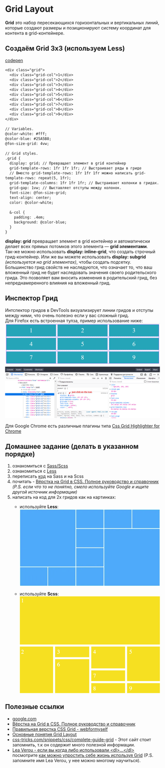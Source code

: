# Grid Layout
**Grid** это набор пересекающихся горизонтальных и вертикальных линий, которые создают размеры и позиционируют систему координат для контента в grid-контейнере.  

## Создаём Grid 3x3 (используем Less)
[codepen](https://codepen.io/MariskaS/pen/GRKvbwY)
```
<div class="grid">
  <div class="grid-col">1</div>
  <div class="grid-col">2</div>
  <div class="grid-col">3</div>
  <div class="grid-col">4</div>
  <div class="grid-col">5</div>
  <div class="grid-col">6</div>
  <div class="grid-col">7</div>
  <div class="grid-col">8</div>
  <div class="grid-col">9</div>
</div>

// Variables.
@color-white: #fff;
@color-blue: #25A5B8;
@fon-size-grid: 4vw;

// Grid styles.
.grid {
  display: grid; // Превращает элемент в grid контейнер
  grid-template-rows: 1fr 1fr 1fr; // Выстраивает ряды в гриде
  // Вместо grid-template-rows: 1fr 1fr 1fr можно написать grid-template-rows: repeat(5, 1fr);
  grid-template-columns: 1fr 1fr 1fr; // Выстраивает колонки в гридах.
  grid-gap: 1vw; // Выставляет отступы между колонок.
  font-size: @fon-size-grid;
  text-align: center;
  color: @color-white;
  
  &-col {
    padding: .4em;
    background: @color-blue;
  }
}
``` 
**display: grid** превращает элемент в grid контейнер и автоматически делает всех прямых потомков этого элемента — **grid элементами**.  
Так-же можно использовать **display: inline-grid**, что создать строчный грид-контейнер. Или же вы можете использовать **display: subgrid** *(используется на grid элементах)*, чтобы создать подсетку.  
Большинство грид свойств не наследуются, что означает то, что ваш вложенный грид не будет наследовать значения своего родительского грида. Это позволяет вам вносить изменения в родительский грид, без непреднамеренного влияния на вложенный грид.

## Инспектор Грид 
Интспектор гридов в DevTools визуализирует линии гридов и отступы между ними, что очень полезно если у вас сложный грид.  
Для Firefox есть встроенная тулза, пример использование ниже:  
![example-devToolsFF.png](example-devToolsFF.png) 

Для Google Chrome есть различные плагины типа [Css Grid Highlighter for Chrome](https://github.com/ademilter/chrome-css-grid-highlighter)

## Домашнее задание (делать в указанном порядке)
1. ознакомиться с [Sass/Scss](https://sass-lang.com/documentation/variables)
1. ознакомиться с [Less](http://lesscss.org/#variables)
1. переписать [код](https://codepen.io/MariskaS/pen/GRKvbwY) на Sass и на Scss
1. почитать - [Вёрстка на Grid в CSS. Полное руководство и справочник](https://medium.com/@stasonmars/%D0%B2%D0%B5%CC%88%D1%80%D1%81%D1%82%D0%BA%D0%B0-%D0%BD%D0%B0-grid-%D0%B2-css-%D0%BF%D0%BE%D0%BB%D0%BD%D0%BE%D0%B5-%D1%80%D1%83%D0%BA%D0%BE%D0%B2%D0%BE%D0%B4%D1%81%D1%82%D0%B2%D0%BE-%D0%B8-%D1%81%D0%BF%D1%80%D0%B0%D0%B2%D0%BE%D1%87%D0%BD%D0%B8%D0%BA-220508316f8b) *(P.S. если что то не понятно, смело используйте Google и ищите другой источник информации)*
1. написать на код для 2х гридов как на картинках:  
    - используйте **Less**:  
    ![home_work_grid_1.png](home_work_grid_1.png)

    - используйте **Scss**:  
    ![home_work_grid_2.png](home_work_grid_2.png) 

## Полезные ссылки
- [google.com](https://www.google.com/) 
- [Вёрстка на Grid в CSS. Полное руководство и справочник](https://medium.com/@stasonmars/%D0%B2%D0%B5%CC%88%D1%80%D1%81%D1%82%D0%BA%D0%B0-%D0%BD%D0%B0-grid-%D0%B2-css-%D0%BF%D0%BE%D0%BB%D0%BD%D0%BE%D0%B5-%D1%80%D1%83%D0%BA%D0%BE%D0%B2%D0%BE%D0%B4%D1%81%D1%82%D0%B2%D0%BE-%D0%B8-%D1%81%D0%BF%D1%80%D0%B0%D0%B2%D0%BE%D1%87%D0%BD%D0%B8%D0%BA-220508316f8b) 
- [Правильная верстка CSS Grid - webformyself](https://webformyself.com/pravilnaya-verstka-css-grid/) 
- [Основные понятия Grid Layout
](https://developer.mozilla.org/ru/docs/Web/CSS/CSS_Grid_Layout/Basic_Concepts_of_Grid_Layout)
- [css-tricks.com/snippets/css/complete-guide-grid](https://css-tricks.com/snippets/css/complete-guide-grid/) - Этот сайт стоит запомнить, т.к он содержит много полезной информации.
- [Lea Verou - если вы когда либо использовали \<dl>...\</dl>](https://twitter.com/leaverou/status/931029151762481152)  посмотрите [как можно упростить себе жизнь используя Grid](http://dabblet.com/gist/12b1d1e078510900c7ab206da1a0ff2e) 
(P.S. запомните имя Lea Verou, у нее можно многому научиться).
